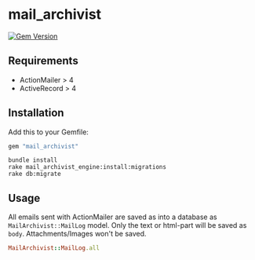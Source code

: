 # mail_archivist

[![Gem Version](https://badge.fury.io/rb/mail_archivist.svg)](https://badge.fury.io/rb/mail_archivist)


## Requirements

* ActionMailer > 4
* ActiveRecord > 4

## Installation

Add this to your Gemfile:

```ruby
gem "mail_archivist"
```

```
bundle install
rake mail_archivist_engine:install:migrations
rake db:migrate
```

## Usage

All emails sent with ActionMailer are saved as into a database as `MailArchivist::MailLog` model.
Only the text or html-part will be saved as `body`. Attachments/Images won't be saved.

```ruby
MailArchivist::MailLog.all
```
